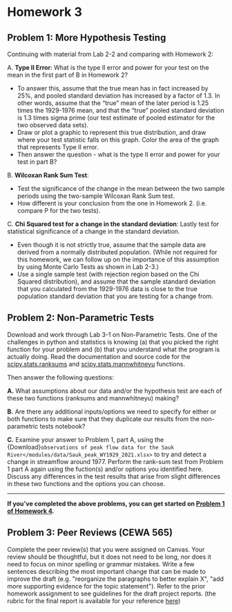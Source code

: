# Homework 3

## Problem 1: More Hypothesis Testing

Continuing with material from Lab 2-2 and comparing with Homework 2: 

A. **Type II Error**: What is the type II error and power for your test on the mean in the first part of B in Homework 2? 
* To answer this, assume that the true mean has in fact increased by 25%, and pooled standard deviation has increased by a factor of 1.3. In other words, assume that the “true” mean of the later period is 1.25 times the 1929-1976 mean, and that the “true” pooled standard deviation is 1.3 times sigma prime (our test estimate of pooled estimator for the two observed data sets). 
* Draw or plot a graphic to represent this true distribution, and draw where your test statistic falls on this graph. Color the area of the graph that represents Type II error. 
* Then answer the question - what is the type II error and power for your test in part B?

B. **Wilcoxan Rank Sum Test**: 
* Test the significance of the change in the mean between the two sample periods using the two-sample Wilcoxan Rank Sum test. 
* How different is your conclusion from the one in Homework 2. (i.e. compare P for the two tests).

C. **Chi Squared test for a change in the standard deviation**: Lastly test for statistical significance of a change in the standard deviation. 
* Even though it is not strictly true, assume that the sample data are derived from a normally distributed population. (While not required for this homework, we can follow up on the importance of this assumption by using Monte Carlo Tests as shown in Lab 2-3.)
* Use a single sample test (with rejection region based on the Chi Squared distribution), and assume that the sample standard deviation that you calculated from the 1929-1976 data is close to the true population standard deviation that you are testing for a change from.

## Problem 2: Non-Parametric Tests

Download and work through Lab 3-1 on Non-Parametric Tests. One of the challenges in python and statistics is knowing (a) that you picked the right function for your problem and (b) that you understand what the program is actually doing. Read the documentation and source code for the [scipy.stats.ranksums](https://docs.scipy.org/doc/scipy/reference/generated/scipy.stats.ranksums.html) and [scipy.stats.mannwhitneyu](https://docs.scipy.org/doc/scipy/reference/generated/scipy.stats.mannwhitneyu.html) functions.

Then answer the following questions:

**A.** What assumptions about our data and/or the hypothesis test are each of these two functions (ranksums and mannwhitneyu) making? 

**B.** Are there any additional inputs/options we need to specify for either or both functions to make sure that they duplicate our results from the non-parametric tests notebook?

**C.** Examine your answer to Problem 1, part A, using the {Download}`observations of peak flow data for the Sauk River</modules/data/Sauk_peak_WY1929_2021.xlsx>` to try and detect a change in streamflow around 1977. Perform the rank-sum test from Problem 1 part A again using the fuction(s) and/or options you identified here. Discuss any differences in the test results that arise from slight differences in these two functions and the options you can choose.


---

**If you've completed the above problems, you can get started on [Problem 1 of Homework 4](/modules/module4/homework4.md#problem-1).**
 
## Problem 3: Peer Reviews (CEWA 565)

Complete the peer review(s) that you were assigned on Canvas. Your review should be thoughtful, but it does not need to be long, nor does it need to focus on minor spelling or grammar mistakes. Write a few sentences describing the most important change that can be made to improve the draft (e.g. "reorganize the paragraphs to better explain X", "add more supporting evidence for the topic statement"). Refer to the prior homework assignment to see guidelines for the draft project reports. (the rubric for the final report is available for your reference [here](/overview/b-project.md))